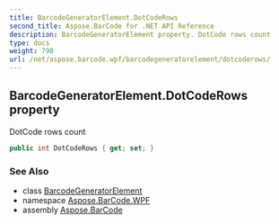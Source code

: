 ```yaml
---
title: BarcodeGeneratorElement.DotCodeRows
second_title: Aspose.BarCode for .NET API Reference
description: BarcodeGeneratorElement property. DotCode rows count
type: docs
weight: 790
url: /net/aspose.barcode.wpf/barcodegeneratorelement/dotcoderows/
---
```

## BarcodeGeneratorElement.DotCodeRows property

DotCode rows count

```csharp
public int DotCodeRows { get; set; }
```

### See Also

* class [BarcodeGeneratorElement](../)
* namespace [Aspose.BarCode.WPF](../../../aspose.barcode.wpf/)
* assembly [Aspose.BarCode](../../../)


